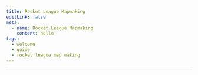 ```yaml
---
title: Rocket League Mapmaking
editLink: false
meta:
  - name: Rocket League Mapmaking
    content: hello
tags:
  - welcome
  - guide
  - rocket league map making
---
```


<HeroComponent/>

<Contest3Component/>

<Contest2Component/>

<ContestComponent/>

<SocialsComponent/>

---
